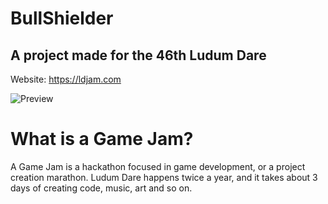 # BullShielder
## A project made for the 46th Ludum Dare
Website: https://ldjam.com

![Preview](https://static.jam.vg/raw/922/32/z/30b59.gif)

# What is a Game Jam?
A Game Jam is a hackathon focused in game development, or a project creation marathon. Ludum Dare happens twice a year, and it takes about 3 days of creating code, music, art and so on.
